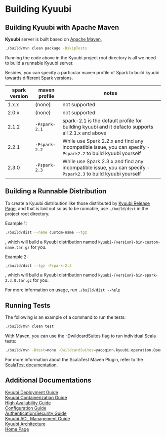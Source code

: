 # Building Kyuubi

## Building Kyuubi with Apache Maven
**Kyuubi** server is built based on [Apache Maven](http://maven.apache.org),

```bash
./build/mvn clean package -DskipTests
```

Running the code above in the Kyuubi project root directory is all we need to build a runnable Kyuubi server.

Besides, you can specify a particular maven profile of Spark to build kyuubi towards different Spark versions.

spark version| maven profile | notes
---|---|---
1.x.x|(none)| not supported
2.0.x|(none)| not supported
2.1.2|`-Pspark-2.1` | spark-2.1 is the default profile for building kyuubi and it defacto supports all 2.1.x and above
2.2.1|`-Pspark-2.2` | While use Spark 2.2.x and find any incompatible issue, you can specify `-Pspark2.2` to build kyuubi yourself
2.3.0|`-Pspark-2.3` | While use Spark 2.3.x and find any incompatible issue, you can specify `-Pspark2.3` to build kyuubi yourself

## Building a Runnable Distribution

To create a Kyuubi distribution like those distributed by [Kyuubi Release Page](https://github.com/yaooqinn/kyuubi/releases),
and that is laid out so as to be runnable, use `./build/dist` in the project root directory.

Example 1:
```bash
./build/dist --name custom-name --tgz
```

, which will build a Kyuubi distribution named `kyuubi-{version}-bin-custom-name.tar.gz` for you. 

Example 2:
```bash
./build/dist --tgz -Pspark-2.3
```
, which will build a Kyuubi distribution named `kyuubi-{version}-bin-spark-2.3.0.tar.gz` for you. 


For more information on usage, run `./build/dist --help`

## Running Tests
The following is an example of a command to run the tests:

```bash
./build/mvn clean test
```

With Maven, you can use the -DwildcardSuites flag to run individual Scala tests:

```bash
./build/mvn -Dtest=none -DwildcardSuites=yaooqinn.kyuubi.operation.OperationTypeSuite test
```

For more information about the ScalaTest Maven Plugin, refer to the [ScalaTest documentation](http://www.scalatest.org/user_guide/using_the_scalatest_maven_plugin).

## Additional Documentations

[Kyuubi Deployment Guide](https://yaooqinn.github.io/kyuubi/docs/deploy.html)  
[Kyuubi Containerization Guide](https://yaooqinn.github.io/kyuubi/docs/containerization.html)   
[High Availability Guide](https://yaooqinn.github.io/kyuubi/docs/high_availability_guide.html)  
[Configuration Guide](https://yaooqinn.github.io/kyuubi/docs/configurations.html)  
[Authentication/Security Guide](https://yaooqinn.github.io/kyuubi/docs/authentication.html)  
[Kyuubi ACL Management Guide](https://yaooqinn.github.io/kyuubi/docs/authorization.html)  
[Kyuubi Architecture](https://yaooqinn.github.io/kyuubi/docs/architecture.html)  
[Home Page](https://yaooqinn.github.io/kyuubi/)

